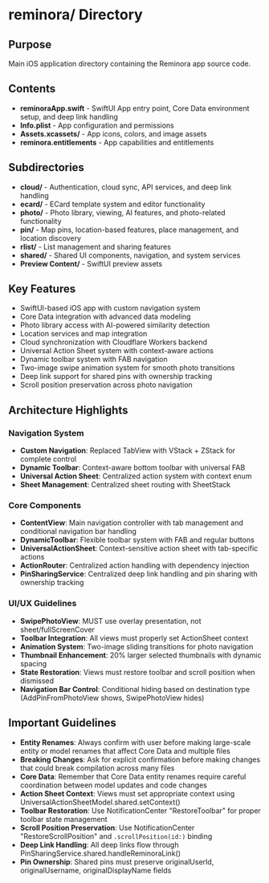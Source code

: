# reminora/ Directory

## Purpose
Main iOS application directory containing the Reminora app source code.

## Contents
- **reminoraApp.swift** - SwiftUI App entry point, Core Data environment setup, and deep link handling
- **Info.plist** - App configuration and permissions
- **Assets.xcassets/** - App icons, colors, and image assets
- **reminora.entitlements** - App capabilities and entitlements

## Subdirectories
- **cloud/** - Authentication, cloud sync, API services, and deep link handling
- **ecard/** - ECard template system and editor functionality
- **photo/** - Photo library, viewing, AI features, and photo-related functionality
- **pin/** - Map pins, location-based features, place management, and location discovery
- **rlist/** - List management and sharing features
- **shared/** - Shared UI components, navigation, and system services
- **Preview Content/** - SwiftUI preview assets

## Key Features
- SwiftUI-based iOS app with custom navigation system
- Core Data integration with advanced data modeling
- Photo library access with AI-powered similarity detection
- Location services and map integration
- Cloud synchronization with Cloudflare Workers backend
- Universal Action Sheet system with context-aware actions
- Dynamic toolbar system with FAB navigation
- Two-image swipe animation system for smooth photo transitions
- Deep link support for shared pins with ownership tracking
- Scroll position preservation across photo navigation

## Architecture Highlights

### Navigation System
- **Custom Navigation**: Replaced TabView with VStack + ZStack for complete control
- **Dynamic Toolbar**: Context-aware bottom toolbar with universal FAB
- **Universal Action Sheet**: Centralized action system with context enum
- **Sheet Management**: Centralized sheet routing with SheetStack

### Core Components
- **ContentView**: Main navigation controller with tab management and conditional navigation bar handling
- **DynamicToolbar**: Flexible toolbar system with FAB and regular buttons
- **UniversalActionSheet**: Context-sensitive action sheet with tab-specific actions
- **ActionRouter**: Centralized action handling with dependency injection
- **PinSharingService**: Centralized deep link handling and pin sharing with ownership tracking

### UI/UX Guidelines
- **SwipePhotoView**: MUST use overlay presentation, not sheet/fullScreenCover
- **Toolbar Integration**: All views must properly set ActionSheet context
- **Animation System**: Two-image sliding transitions for photo navigation
- **Thumbnail Enhancement**: 20% larger selected thumbnails with dynamic spacing
- **State Restoration**: Views must restore toolbar and scroll position when dismissed
- **Navigation Bar Control**: Conditional hiding based on destination type (AddPinFromPhotoView shows, SwipePhotoView hides)

## Important Guidelines
- **Entity Renames**: Always confirm with user before making large-scale entity or model renames that affect Core Data and multiple files
- **Breaking Changes**: Ask for explicit confirmation before making changes that could break compilation across many files
- **Core Data**: Remember that Core Data entity renames require careful coordination between model updates and code changes
- **Action Sheet Context**: Views must set appropriate context using UniversalActionSheetModel.shared.setContext()
- **Toolbar Restoration**: Use NotificationCenter "RestoreToolbar" for proper toolbar state management
- **Scroll Position Preservation**: Use NotificationCenter "RestoreScrollPosition" and `.scrollPosition(id:)` binding
- **Deep Link Handling**: All deep links flow through PinSharingService.shared.handleReminoraLink()
- **Pin Ownership**: Shared pins must preserve originalUserId, originalUsername, originalDisplayName fields